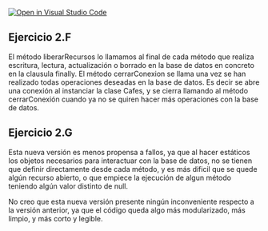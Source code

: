 [![Open in Visual Studio Code](https://classroom.github.com/assets/open-in-vscode-f059dc9a6f8d3a56e377f745f24479a46679e63a5d9fe6f495e02850cd0d8118.svg)](https://classroom.github.com/online_ide?assignment_repo_id=6320410&assignment_repo_type=AssignmentRepo)

## Ejercicio 2.F

El método liberarRecursos lo llamamos al final de cada método que realiza escritura, lectura, actualización o borrado en la base de datos
en concreto en la clausula finally.
El método cerrarConexion se llama una vez se han realizado todas operaciones deseadas en la base de datos.
Es decir se abre una conexión al instanciar la clase Cafes, y se cierra llamando al método cerrarConexión cuando ya no se quiren hacer
más operaciones con la base de datos.

## Ejercicio 2.G

Esta nueva versión es menos propensa a fallos, ya que al hacer estáticos los objetos necesarios para interactuar con la base de datos,
no se tienen que definir directamente desde cada método, y es más dificil que se quede algún recurso abierto, o que empiece la ejecución 
de algun método teniendo algún valor distinto de null.

No creo que esta nueva versión presente ningún inconveniente respecto a la versión anterior, ya que el código queda algo más modularizado,
más limpio, y más corto y legible.